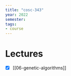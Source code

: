 ```yaml
---
title: "cosc-343"
year: 2022
semester: 
tags: 
- course
---
```


# Lectures
- [x] [[06-genetic-algorithms]]

